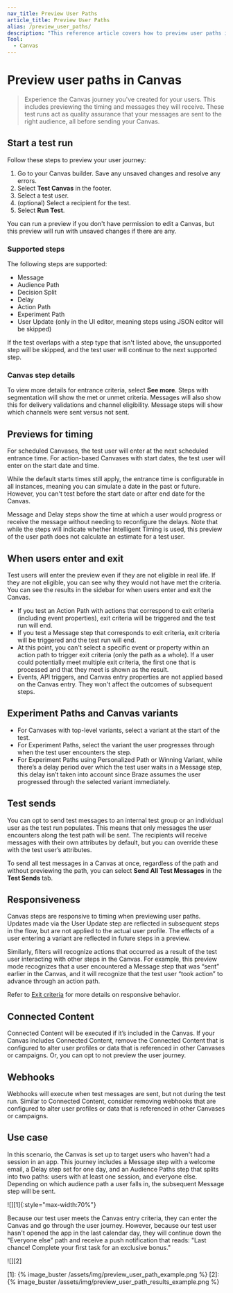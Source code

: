 ```yaml
---
nav_title: Preview User Paths
article_title: Preview User Paths
alias: /preview_user_paths/
description: "This reference article covers how to preview user paths in Canvas."
Tool:
  - Canvas
---
```


# Preview user paths in Canvas

> Experience the Canvas journey you've created for your users. This includes previewing the timing and messages they will receive. These test runs act as quality assurance that your messages are sent to the right audience, all before sending your Canvas.

## Start a test run

Follow these steps to preview your user journey:

1. Go to your Canvas builder. Save any unsaved changes and resolve any errors.
2. Select **Test Canvas** in the footer.
3. Select a test user.
4. (optional) Select a recipient for the test.
5. Select **Run Test**.

You can run a preview if you don't have permission to edit a Canvas, but this preview will run with unsaved changes if there are any.

### Supported steps

The following steps are supported:
- Message 
- Audience Path
- Decision Split
- Delay
- Action Path
- Experiment Path
- User Update (only in the UI editor, meaning steps using JSON editor will be skipped)

If the test overlaps with a step type that isn't listed above, the unsupported step will be skipped, and the test user will continue to the next supported step.

### Canvas step details

To view more details for entrance criteria, select **See more**. Steps with segmentation will show the met or unmet criteria. Messages will also show this for delivery validations and channel eligibility. Message steps will show which channels were sent versus not sent.

## Previews for timing

For scheduled Canvases, the test user will enter at the next scheduled entrance time. For action-based Canvases with start dates, the test user will enter on the start date and time. 

While the default starts times still apply, the entrance time is configurable in all instances, meaning you can simulate a date in the past or future. However, you can't test before the start date or after end date for the Canvas.

Message and Delay steps show the time at which a user would progress or receive the message without needing to reconfigure the delays. Note that while the steps will indicate whether Intelligent Timing is used, this preview of the user path does not calculate an estimate for a test user.

## When users enter and exit

Test users will enter the preview even if they are not eligible in real life. If they are not eligible, you can see why they would not have met the criteria. You can see the results in the sidebar for when users enter and exit the Canvas.

- If you test an Action Path with actions that correspond to exit criteria (including event properties), exit criteria will be triggered and the test run will end.
- If you test a Message step that corresponds to exit criteria, exit criteria will be triggered and the test run will end.
- At this point, you can't select a specific event or property within an action path to trigger exit criteria (only the path as a whole). If a user could potentially meet multiple exit criteria, the first one that is processed and that they meet is shown as the result.
- Events, API triggers, and Canvas entry properties are not applied based on the Canvas entry. They won't affect the outcomes of subsequent steps.

## Experiment Paths and Canvas variants

- For Canvases with top-level variants, select a variant at the start of the test.
- For Experiment Paths, select the variant the user progresses through when the test user encounters the step.
- For Experiment Paths using Personalized Path or Winning Variant, while there’s a delay period over which the test user waits in a Message step, this delay isn’t taken into account since Braze assumes the user progressed through the selected variant immediately.

## Test sends

You can opt to send test messages to an internal test group or an individual user as the test run populates. This means that only messages the user encounters along the test path will be sent. The recipients will receive messages with their own attributes by default, but you can override these with the test user’s attributes.

To send all test messages in a Canvas at once, regardless of the path and without previewing the path, you can select **Send All Test Messages** in the **Test Sends** tab. 

## Responsiveness

Canvas steps are responsive to timing when previewing user paths. Updates made via the User Update step are reflected in subsequent steps in the flow, but are not applied to the actual user profile. The effects of a user entering a variant are reflected in future steps in a preview.

Similarly, filters will recognize actions that occurred as a result of the test user interacting with other steps in the Canvas. For example, this preview mode recognizes that a user encountered a Message step that was “sent” earlier in the Canvas, and it will recognize that the test user “took action” to advance through an action path.

Refer to [Exit criteria]({{site.baseurl}}/user_guide/engagement_tools/canvas/create_a_canvas/exit_criteria) for more details on responsive behavior.

## Connected Content

Connected Content will be executed if it’s included in the Canvas. If your Canvas includes Connected Content, remove the Connected Content that is configured to alter user profiles or data that is referenced in other Canvases or campaigns. Or, you can opt to not preview the user journey.

## Webhooks

Webhooks will execute when test messages are sent, but not during the test run. Similar to Connected Content, consider removing webhooks that are configured to alter user profiles or data that is referenced in other Canvases or campaigns.

## Use case

In this scenario, the Canvas is set up to target users who haven't had a session in an app. This journey includes a Message step with a welcome email, a Delay step set for one day, and an Audience Paths step that splits into two paths: users with at least one session, and everyone else. Depending on which audience path a user falls in, the subsequent Message step will be sent.

![][1]{:style="max-width:70%"}

Because our test user meets the Canvas entry criteria, they can enter the Canvas and go through the user journey. However, because our test user hasn't opened the app in the last calendar day, they will continue down the "Everyone else" path and receive a push notification that reads: "Last chance! Complete your first task for an exclusive bonus."

![][2]

[1]: {% image_buster /assets/img/preview_user_path_example.png %}
[2]: {% image_buster /assets/img/preview_user_path_results_example.png %}
